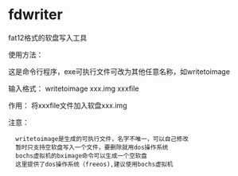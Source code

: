 # fdwriter
fat12格式的软盘写入工具

使用方法：

这是命令行程序，exe可执行文件可改为其他任意名称，如writetoimage

输入格式：  writetoimage  xxx.img xxxfile  

作用： 将xxxfile文件加入软盘xxx.img 

注意：
      
      writetoimage是生成的可执行文件，名字不唯一，可以自己修改
      暂时只支持空软盘写入一个文件，要删除就用dos操作系统
	  bochs虚拟机的bximage命令可以生成一个空软盘
      这里提供了dos操作系统（freeos),建议使用bochs虚拟机
